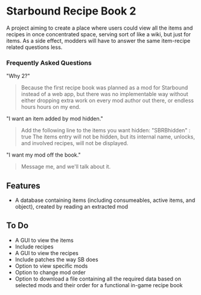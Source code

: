 # Starbound Recipe Book 2
A project aiming to create a place where users could view all the items and recipes in once concentrated space, serving sort of like a wiki, but just for items.
As a side effect, modders will have to answer the same item-recipe related questions less.

### Frequently Asked Questions ###
"Why 2?"
> Because the first recipe book was planned as a mod for Starbound instead of a web app, but there was no implementable way without either dropping extra work on every mod author out there, or endless hours hours on my end.

"I want an item added by mod hidden."
> Add the following line to the items you want hidden:
> "SBRBhidden" : true
> The items entry will not be hidden, but its internal name, unlocks, and involved recipes, will not be displayed.

"I want my mod off the book."
> Message me, and we'll talk about it.

## Features ##
- A database containing items (including consumeables, active items, and object), created by reading an extracted mod

## To Do ##
- A GUI to view the items
- Include recipes
- A GUI to view the recipes
- Include patches the way SB does
- Option to view specific mods
- Option to change mod order
- Option to download a file containing all the required data based on selected mods and their order for a functional in-game recipe book
